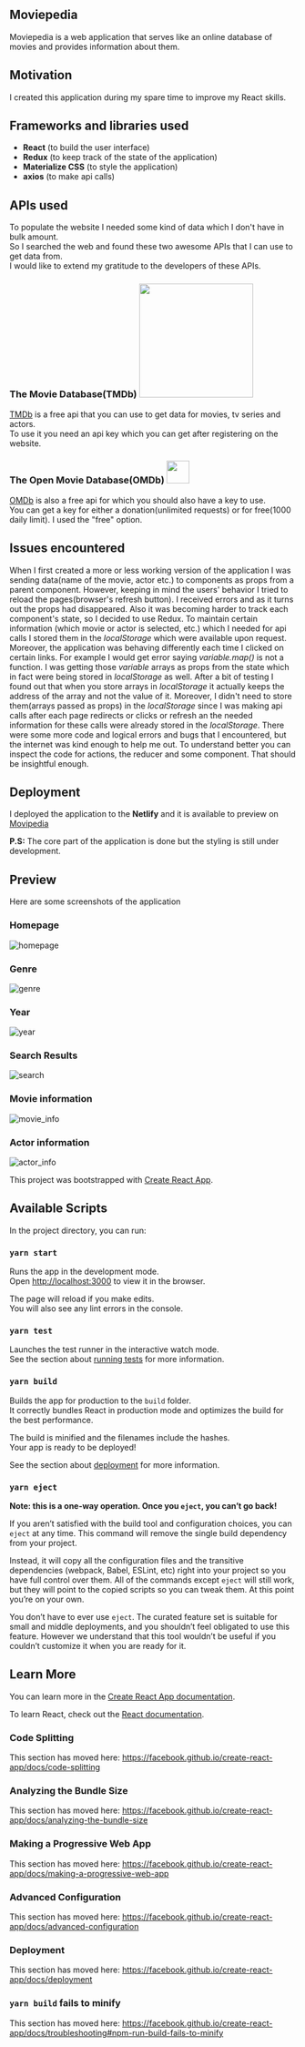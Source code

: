 ## Moviepedia
Moviepedia is a web application that serves like an online database of movies and provides information about them.

## Motivation
I created this application during my spare time to improve my React skills.

## Frameworks and libraries used
* __React__ (to build the user interface)
* __Redux__ (to keep track of the state of the application)
* __Materialize CSS__ (to style the application)
* __axios__ (to make api calls)

## APIs used
To populate the website I needed some kind of data which I don't have in bulk amount.<br/>
So I searched the web and found these two awesome APIs that I can use to get data from.<br/>
I would like to extend my gratitude to the developers of these APIs.
### The Movie Database(TMDb) <img src="https://www.themoviedb.org/assets/2/v4/logos/v2/blue_short-8e7b30f73a4020692ccca9c88bafe5dcb6f8a62a4c6bc55cd9ba82bb2cd95f6c.svg" width="200">

[TMDb](https://www.themoviedb.org/) is a free api that you can use to get data for movies, tv series and actors.<br/>
To use it you need an api key which you can get after registering on the website.

### The Open Movie Database(OMDb) <img src="http://www.omdbapi.com/favicon.ico" width="40">

[OMDb](https://www.omdbapi.com/) is also a free api for which you should also have a key to use.<br/>
You can get a key for either a donation(unlimited requests) or for free(1000 daily limit). I used the "free" option.

## Issues encountered
When I first created a more or less working version of the application I was sending data(name of the movie, actor etc.) to components as props from a parent component.
However, keeping in mind the users' behavior I tried to reload the pages(browser's refresh button). I received errors and as it turns out the props had disappeared.
Also it was becoming harder to track each component's state, so I decided to use Redux. To maintain certain information (which movie or actor is selected, etc.) which I needed for api calls I stored them in the _localStorage_ which were available upon request.<br/>
Moreover, the application was behaving differently each time I clicked on certain links. For example I would get error saying _variable.map()_ is not a function. I was getting those _variable_ arrays as props from the state which in fact were being stored in _localStorage_ as well. After a bit of testing I found out that when you store arrays in _localStorage_ it actually keeps the address of the array and not the value of it. Moreover, I didn't need to store them(arrays passed as props) in the _localStorage_ since I was making api calls after each page redirects or clicks or refresh an the needed information for these calls were already stored in the _localStorage_.
There were some more code and logical errors and bugs that I encountered, but the internet was kind enough to help me out.
To understand better you can inspect the code for actions, the reducer and some component. That should be insightful enough.

## Deployment
I deployed the application to the __Netlify__ and it is available to preview on [Movipedia](https://moviedbpedia.netlify.app/)

__P.S:__ The core part of the application is done but the styling is still under development.

## Preview
Here are some screenshots of the application

### Homepage
![homepage](/screenshots/homepage.PNG)

### Genre
![genre](/screenshots/genre.PNG)

### Year
![year](/screenshots/year.PNG)

### Search Results
![search](/screenshots/search.PNG)

### Movie information
![movie_info](/screenshots/movie_info.PNG)

### Actor information
![actor_info](/screenshots/actor_info.PNG)

This project was bootstrapped with [Create React App](https://github.com/facebook/create-react-app).

## Available Scripts

In the project directory, you can run:

### `yarn start`

Runs the app in the development mode.<br />
Open [http://localhost:3000](http://localhost:3000) to view it in the browser.

The page will reload if you make edits.<br />
You will also see any lint errors in the console.

### `yarn test`

Launches the test runner in the interactive watch mode.<br />
See the section about [running tests](https://facebook.github.io/create-react-app/docs/running-tests) for more information.

### `yarn build`

Builds the app for production to the `build` folder.<br />
It correctly bundles React in production mode and optimizes the build for the best performance.

The build is minified and the filenames include the hashes.<br />
Your app is ready to be deployed!

See the section about [deployment](https://facebook.github.io/create-react-app/docs/deployment) for more information.

### `yarn eject`

**Note: this is a one-way operation. Once you `eject`, you can’t go back!**

If you aren’t satisfied with the build tool and configuration choices, you can `eject` at any time. This command will remove the single build dependency from your project.

Instead, it will copy all the configuration files and the transitive dependencies (webpack, Babel, ESLint, etc) right into your project so you have full control over them. All of the commands except `eject` will still work, but they will point to the copied scripts so you can tweak them. At this point you’re on your own.

You don’t have to ever use `eject`. The curated feature set is suitable for small and middle deployments, and you shouldn’t feel obligated to use this feature. However we understand that this tool wouldn’t be useful if you couldn’t customize it when you are ready for it.

## Learn More

You can learn more in the [Create React App documentation](https://facebook.github.io/create-react-app/docs/getting-started).

To learn React, check out the [React documentation](https://reactjs.org/).

### Code Splitting

This section has moved here: https://facebook.github.io/create-react-app/docs/code-splitting

### Analyzing the Bundle Size

This section has moved here: https://facebook.github.io/create-react-app/docs/analyzing-the-bundle-size

### Making a Progressive Web App

This section has moved here: https://facebook.github.io/create-react-app/docs/making-a-progressive-web-app

### Advanced Configuration

This section has moved here: https://facebook.github.io/create-react-app/docs/advanced-configuration

### Deployment

This section has moved here: https://facebook.github.io/create-react-app/docs/deployment

### `yarn build` fails to minify

This section has moved here: https://facebook.github.io/create-react-app/docs/troubleshooting#npm-run-build-fails-to-minify
